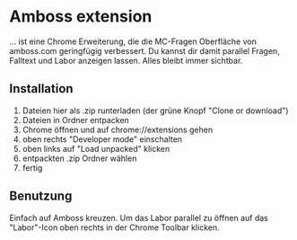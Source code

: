 # Amboss extension

... ist eine Chrome Erweiterung, die die MC-Fragen Oberfläche von amboss.com geringfügig verbessert.
Du kannst dir damit parallel Fragen, Falltext und Labor anzeigen lassen. Alles bleibt immer sichtbar.

## Installation

1. Dateien hier als .zip runterladen (der grüne Knopf "Clone or download")
2. Dateien in Ordner entpacken
3. Chrome öffnen und auf chrome://extensions gehen
4. oben rechts "Developer mode" einschalten
5. oben links auf "Load unpacked" klicken
6. entpackten .zip Ordner wählen
7. fertig

## Benutzung
Einfach auf Amboss kreuzen. 
Um das Labor parallel zu öffnen auf das "Labor"-Icon oben rechts in der Chrome Toolbar klicken.
